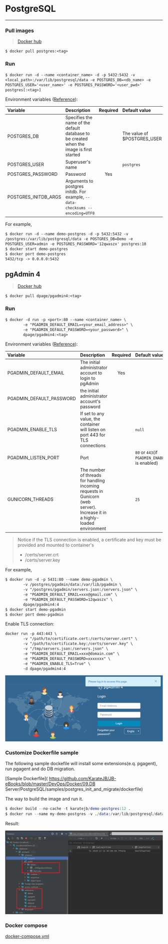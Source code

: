 # PostgreSQL
---

### Pull images

> [Docker hub](https://hub.docker.com/_/postgres)

```
$ docker pull postgres:<tag>
```
 
### Run

```
$ docker run -d --name <container_name> -d -p 5432:5432 -v <local_path>:/var/lib/postgresql/data -e POSTGRES_DB=<db_name> -e POSTGRES_USER='<user_name>' -e POSTGRES_PASSWORD='<user_pwd>' postgres[:<tag>]
```

Environment variables ([Reference](https://github.com/GoogleCloudPlatform/postgresql-docker/blob/master/9/README.md#environment-variables)):

| Variable | Description | Required | Default value | 
|:---------|:------------|:--------:|:--------------|
| POSTGRES_DB | Specifies the name of the default database to be created when the image is first started |  | The value of $POSTGRES_USER | 
| POSTGRES_USER | Superuser's name | | `postgres` | 
| POSTGRES_PASSWORD | Password | Yes | |
| POSTGRES_INITDB_ARGS | Arguments to postgres initdb. For example, `--data-checksums --encoding=UTF8` |  | |




For example, 

```
$ docker run -d --name demo-postgres -d -p 5432:5432 -v /postgres:/var/lib/postgresql/data -e POSTGRES_DB=Demo -e POSTGRES_USER=admin -e POSTGRES_PASSWORD='12qwaszx' postgres:10
$ docker start demo-postgres
$ docker port demo-postgres
5432/tcp -> 0.0.0.0:5432
```


## pgAdmin 4


> [Docker hub](https://hub.docker.com/r/dpage/pgadmin4/)

```
$ docker pull dpage/pgadmin4:<tag> 
```

### Run 

```
$ docker -d run -p <port>:80 --name <container_name> \
        -e "PGADMIN_DEFAULT_EMAIL=<your_email_address>" \
        -e "PGADMIN_DEFAULT_PASSWORD=<your_password>" \
        dpage/pgadmin4:<tag>
```

Environment variables ([Reference](https://hub.docker.com/r/dpage/pgadmin4/)):

| Variable | Description | Required | Default value | 
|:---------|:------------|:--------:|:--------------|
| PGADMIN_DEFAULT_EMAIL | The initial administrator account to login to pgAdmin | Yes | |
| PGADMIN_DEFAULT_PASSWORD | the initial administrator account's password | | |
| PGADMIN_ENABLE_TLS | If set to any value, the container will listen on port 443 for TLS connections | | `null` |
| PGADMIN_LISTEN_PORT | Port | | `80` or `443`(if `PGADMIN_ENABLE_TLS` is enabled) |
| GUNICORN_THREADS | The number of threads for handling incoming requests in Gunicorn (web server). Increase it in a highly-loaded environment | | `25` |


> Notice if the TLS connection is enabled, a certificate and key must be provided and mounted to container's 
> - /certs/server.crt 
> - /certs/server.key



For example,

```
$ docker run -d -p 5431:80 --name demo-pgadmin \
        -v /postgres/pgadmin/data:/var/lib/pgadmin \
        -v "/postgres/pgadmin/servers.json:/servers.json" \
        -e "PGADMIN_DEFAULT_EMAIL=xxx@gmail.com" \
        -e "PGADMIN_DEFAULT_PASSWORD=12qwaszx" \
        dpage/pgadmin4:4
$ docker start demo-pgadmin
$ docker port demo-pgadmin 
```

Enable TLS connection:

```
docker run -p 443:443 \   
        -v "/path/to/certificate.cert:/certs/server.cert" \
        -v "/path/to/certificate.key:/certs/server.key" \
        -v "/tmp/servers.json:/servers.json" \
        -e "PGADMIN_DEFAULT_EMAIL=xxx@domain.com" \
        -e "PGADMIN_DEFAULT_PASSWORD=xxxxxxx" \
        -e "PGADMIN_ENABLE_TLS=True" \
        -d dpage/pgadmin4:4
```


![](assets/001.png)





### Customize Dockerfile sample

The following sample dockefile will install some extensions(e.q. pgagent), run pgagent and do DB migration.

[Sample Dockerfile](
https://github.com/KarateJB/JB-eBooks/blob/master/DevOps/Docker/09.DB Server/PostgreSQL/samples/postgres_init_and_migrate/dockerfile)

The way to build the image and run it.

```s
$ docker build --no-cache -t karatejb/demo-postgres:12 .
$ docker run --name my-demo-postgres -v ./data:/var/lib/postgresql/data -p 5432:5432  -e POSTGRES_PASSWORD=XXX -d karatejb/demo-postgres:12
```

Result:

![](assets/002.png)





### Docker compose

[docker-compose.yml](https://github.com/KarateJB/Dockerfiles/blob/master/PostgreSQL/docker-compose.yml)





